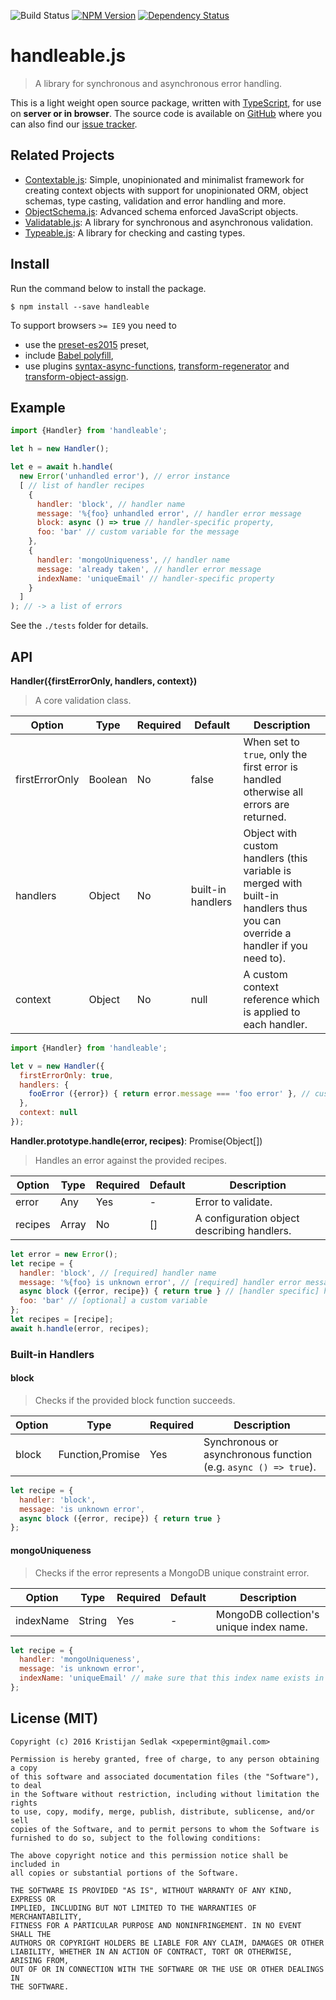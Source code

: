 ![Build Status](https://travis-ci.org/xpepermint/handleablejs.svg?branch=master)&nbsp;[![NPM Version](https://badge.fury.io/js/handleable.svg)](https://badge.fury.io/js/handleable)&nbsp;[![Dependency Status](https://gemnasium.com/xpepermint/handleablejs.svg)](https://gemnasium.com/xpepermint/handleablejs)

# handleable.js

> A library for synchronous and asynchronous error handling.

This is a light weight open source package, written with [TypeScript](https://www.typescriptlang.org), for use on **server or in browser**. The source code is available on [GitHub](https://github.com/xpepermint/handleablejs) where you can also find our [issue tracker](https://github.com/xpepermint/handleablejs/issues).

## Related Projects

* [Contextable.js](https://github.com/xpepermint/contextablejs): Simple, unopinionated and minimalist framework for creating context objects with support for unopinionated ORM, object schemas, type casting, validation and error handling and more.
* [ObjectSchema.js](https://github.com/xpepermint/objectschemajs): Advanced schema enforced JavaScript objects.
* [Validatable.js](https://github.com/xpepermint/validatablejs): A library for synchronous and asynchronous validation.
* [Typeable.js](https://github.com/xpepermint/typeablejs): A library for checking and casting types.

## Install

Run the command below to install the package.

```
$ npm install --save handleable
```

To support browsers `>= IE9` you need to
* use the [preset-es2015](https://babeljs.io/docs/plugins/preset-es2015/) preset,
* include [Babel polyfill](https://babeljs.io/docs/usage/polyfill),
* use plugins [syntax-async-functions](https://babeljs.io/docs/plugins/syntax-async-functions),  [transform-regenerator](https://babeljs.io/docs/plugins/transform-regenerator/) and [transform-object-assign](https://www.npmjs.com/package/babel-plugin-transform-object-assign).

## Example

```js
import {Handler} from 'handleable';

let h = new Handler();

let e = await h.handle(
  new Error('unhandled error'), // error instance
  [ // list of handler recipes
    {
      handler: 'block', // handler name
      message: '%{foo} unhandled error', // handler error message
      block: async () => true // handler-specific property,
      foo: 'bar' // custom variable for the message
    },
    {
      handler: 'mongoUniqueness', // handler name
      message: 'already taken', // handler error message
      indexName: 'uniqueEmail' // handler-specific property
    }
  ]
); // -> a list of errors
```

See the `./tests` folder for details.

## API

**Handler({firstErrorOnly, handlers, context})**

> A core validation class.

| Option | Type | Required | Default | Description
|--------|------|----------|---------|------------
| firstErrorOnly | Boolean | No | false | When set to `true`, only the first error is handled otherwise all errors are returned.
| handlers | Object | No | built-in handlers | Object with custom handlers (this variable is merged with built-in handlers thus you can override a handler if you need to).
| context | Object | No | null | A custom context reference which is applied to each handler.

```js
import {Handler} from 'handleable';

let v = new Handler({
  firstErrorOnly: true,
  handlers: {
    fooError ({error}) { return error.message === 'foo error' }, // custom handler
  },
  context: null
});
```

**Handler.prototype.handle(error, recipes)**: Promise(Object[])

> Handles an error against the provided recipes.

| Option | Type | Required | Default | Description
|--------|------|----------|---------|------------
| error | Any | Yes | - | Error to validate.
| recipes | Array | No | [] | A configuration object describing handlers.

```js
let error = new Error();
let recipe = {
  handler: 'block', // [required] handler name
  message: '%{foo} is unknown error', // [required] handler error message (note that you can insert related recipe values by using the %{key} syntax)
  async block ({error, recipe}) { return true } // [handler specific] handler-specific property
  foo: 'bar' // [optional] a custom variable
};
let recipes = [recipe];
await h.handle(error, recipes);
```

### Built-in Handlers

#### block

> Checks if the provided block function succeeds.

| Option | Type | Required | Description
|--------|------|----------|------------
| block | Function,Promise | Yes | Synchronous or asynchronous function (e.g. `async () => true`).

```js
let recipe = {
  handler: 'block',
  message: 'is unknown error',
  async block ({error, recipe}) { return true }
};
```

#### mongoUniqueness

> Checks if the error represents a MongoDB unique constraint error.

| Option | Type | Required | Default | Description
|--------|------|----------|---------|------------
| indexName | String | Yes | - | MongoDB collection's unique index name.

```js
let recipe = {
  handler: 'mongoUniqueness',
  message: 'is unknown error',
  indexName: 'uniqueEmail' // make sure that this index name exists in your MongoDB
};
```

## License (MIT)

```
Copyright (c) 2016 Kristijan Sedlak <xpepermint@gmail.com>

Permission is hereby granted, free of charge, to any person obtaining a copy
of this software and associated documentation files (the "Software"), to deal
in the Software without restriction, including without limitation the rights
to use, copy, modify, merge, publish, distribute, sublicense, and/or sell
copies of the Software, and to permit persons to whom the Software is
furnished to do so, subject to the following conditions:

The above copyright notice and this permission notice shall be included in
all copies or substantial portions of the Software.

THE SOFTWARE IS PROVIDED "AS IS", WITHOUT WARRANTY OF ANY KIND, EXPRESS OR
IMPLIED, INCLUDING BUT NOT LIMITED TO THE WARRANTIES OF MERCHANTABILITY,
FITNESS FOR A PARTICULAR PURPOSE AND NONINFRINGEMENT. IN NO EVENT SHALL THE
AUTHORS OR COPYRIGHT HOLDERS BE LIABLE FOR ANY CLAIM, DAMAGES OR OTHER
LIABILITY, WHETHER IN AN ACTION OF CONTRACT, TORT OR OTHERWISE, ARISING FROM,
OUT OF OR IN CONNECTION WITH THE SOFTWARE OR THE USE OR OTHER DEALINGS IN
THE SOFTWARE.
```
